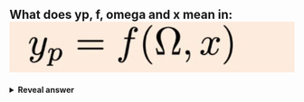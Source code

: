 ## What does yp, f, omega and x mean in:&nbsp;<img src="../../../../../media/paste-1e11be0a52cb164492d04b3bd921a60f9ef064b9.jpg">
<details>
<summary><b>Reveal answer</b></summary>
yp: output (values predicted)<br>f: the mapping function<br>omega: parameters of the model<br>x: input
</details>
